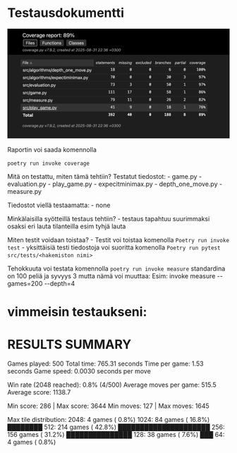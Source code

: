 # Testausdokumentti

![alt text](<coverage_reports/Coverage_report_final.png>)

Raportin voi saada komennolla
```
poetry run invoke coverage
```

Mitä on testattu, miten tämä tehtiin?
Testatut tiedostot:
    - game.py
    - evaluation.py
    - play_game.py
    - expecitminimax.py
    - depth_one_move.py
    - measure.py

Tiedostot viellä testaamatta:
    - none

Minkälaisilla syötteillä testaus tehtiin?
    - testaus tapahtuu suurimmaksi osaksi eri lauta tilanteilla esim tyhjä lauta

Miten testit voidaan toistaa?
    - Testit voi toistaa komenolla
    ```
    Poetry run invoke test
    ```
    - yksittäisiä testi tiedostoja voi suoritta komenolla
    ```
    Poetry run pytest src/tests/<hakemiston nimi>
    ```

Tehokkuuta voi testata komennolla
    ```
    poetry run invoke measure
    ```
    standardina on 100 peliä ja syvyys 3 mutta nämä voi muuttaa:
    Esim: invoke measure --games=200 --depth=4

vimmeisin testaukseni:
==================================================
RESULTS SUMMARY
==================================================
Games played: 500
Total time: 765.31 seconds
Time per game: 1.53 seconds
Game speed: 0.0030 seconds per move

Win rate (2048 reached): 0.8% (4/500)
Average moves per game: 515.5
Average score: 1138.7

Min score: 286 | Max score: 3644
Min moves: 127 | Max moves: 1645

Max tile distribution:
   2048:   4 games (  0.8%) 
   1024:  84 games ( 16.8%) ████████
    512: 214 games ( 42.8%) █████████████████████
    256: 156 games ( 31.2%) ███████████████
    128:  38 games (  7.6%) ███
     64:   4 games (  0.8%)